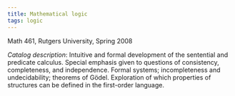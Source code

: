 ```yaml
---
title: Mathematical logic
tags: logic
---
```


Math 461, Rutgers University, Spring 2008<!--more-->

*Catalog description*: Intuitive and formal development of the sentential and predicate calculus. Special emphasis given to questions of consistency, completeness, and independence. Formal systems; incompleteness and undecidability; theorems of Gödel. Exploration of which properties of structures can be defined in the first-order language.
